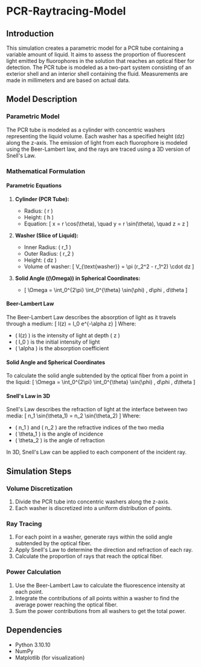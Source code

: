 # PCR-Raytracing-Model

## Introduction

This simulation creates a parametric model for a PCR tube containing a variable amount of liquid. It aims to assess the proportion of fluorescent light emitted by fluorophores in the solution that reaches an optical fiber for detection. The PCR tube is modeled as a two-part system consisting of an exterior shell and an interior shell containing the fluid. Measurements are made in millimeters and are based on actual data.

## Model Description

### Parametric Model

The PCR tube is modeled as a cylinder with concentric washers representing the liquid volume. Each washer has a specified height \(dz\) along the z-axis. The emission of light from each fluorophore is modeled using the Beer-Lambert law, and the rays are traced using a 3D version of Snell's Law.

### Mathematical Formulation

#### Parametric Equations

1. **Cylinder (PCR Tube):**
   - Radius: \( r \)
   - Height: \( h \)
   - Equation: 
     \[
     x = r \cos(\theta), \quad y = r \sin(\theta), \quad z = z
     \]

2. **Washer (Slice of Liquid):**
   - Inner Radius: \( r_1 \)
   - Outer Radius: \( r_2 \)
   - Height: \( dz \)
   - Volume of washer:
     \[
     V_{\text{washer}} = \pi (r_2^2 - r_1^2) \cdot dz
     \]

3. **Solid Angle (\(\Omega\)) in Spherical Coordinates:**
   - \[
     \Omega = \int_0^{2\pi} \int_0^{\theta} \sin(\phi) \, d\phi \, d\theta
     \]

#### Beer-Lambert Law

The Beer-Lambert Law describes the absorption of light as it travels through a medium:
\[
I(z) = I_0 e^{-\alpha z}
\]
Where:
- \( I(z) \) is the intensity of light at depth \( z \)
- \( I_0 \) is the initial intensity of light
- \( \alpha \) is the absorption coefficient

#### Solid Angle and Spherical Coordinates

To calculate the solid angle subtended by the optical fiber from a point in the liquid:
\[
\Omega = \int_0^{2\pi} \int_0^{\theta} \sin(\phi) \, d\phi \, d\theta
\]

#### Snell's Law in 3D

Snell's Law describes the refraction of light at the interface between two media:
\[
n_1 \sin(\theta_1) = n_2 \sin(\theta_2)
\]
Where:
- \( n_1 \) and \( n_2 \) are the refractive indices of the two media
- \( \theta_1 \) is the angle of incidence
- \( \theta_2 \) is the angle of refraction

In 3D, Snell's Law can be applied to each component of the incident ray.


## Simulation Steps

### Volume Discretization

1. Divide the PCR tube into concentric washers along the z-axis.
2. Each washer is discretized into a uniform distribution of points.

### Ray Tracing

1. For each point in a washer, generate rays within the solid angle subtended by the optical fiber.
2. Apply Snell's Law to determine the direction and refraction of each ray.
3. Calculate the proportion of rays that reach the optical fiber.

### Power Calculation

1. Use the Beer-Lambert Law to calculate the fluorescence intensity at each point.
2. Integrate the contributions of all points within a washer to find the average power reaching the optical fiber.
3. Sum the power contributions from all washers to get the total power.

## Dependencies

- Python 3.10.10
- NumPy
- Matplotlib (for visualization)
